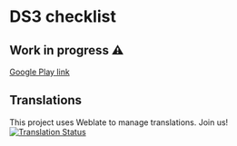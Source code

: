 # DS3 checklist
## Work in progress ⚠️

[Google Play link](https://play.google.com/store/apps/details?id=io.knightpp.ds3_checklist)


## Translations
This project uses Weblate to manage translations. Join us!
[![Translation Status](https://hosted.weblate.org/widgets/ds3-checklist/-/open-graph.png)](https://hosted.weblate.org/engage/ds3-checklist/)
